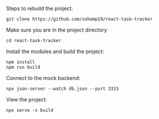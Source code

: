 Steps to rebuild the project:

```
git clone https://github.com/sohamp19/react-task-tracker
```

Make sure you are in the project directory

```
cd react-task-tracker
```

Install the modules and build the project:

```
npm install
npm run build
```

Connect to the mock backend:

```
npx json-server --watch db.json --port 3333
```

View the project:

```
npx serve -s build
```

